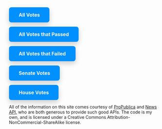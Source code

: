 
<a style="background-color: #0090ff; border: none; color: white; padding: 15px 32px; text-align: center; font-weight: bold; text-decoration: none; display: inline-block; margin-left: auto; margin-right: auto; font-size: 16px; border-radius: 8px; box-shadow: 0 8px 16px 0 rgba(0,0,0,0.1), 0 6px 20px 0 rgba(0,0,0,0.1);" href="https://csheldonhess.github.io/reporting-on-congress/reverse_chronological.html">All Votes</a>

<a style="background-color: #0090ff; border: none; color: white; padding: 15px 32px; text-align: center; font-weight: bold; text-decoration: none; display: inline-block; margin-left: auto; margin-right: auto;  font-size: 16px; border-radius: 8px; box-shadow: 0 8px 16px 0 rgba(0,0,0,0.1), 0 6px 20px 0 rgba(0,0,0,0.1);" href="https://csheldonhess.github.io/reporting-on-congress/passed.html">All Votes that Passed</a>

<a style="background-color: #0090ff; border: none; color: white; padding: 15px 32px; text-align: center; font-weight: bold; text-decoration: none; display: inline-block; margin-left: auto; margin-right: auto;  font-size: 16px; border-radius: 8px; box-shadow: 0 8px 16px 0 rgba(0,0,0,0.1), 0 6px 20px 0 rgba(0,0,0,0.1);" href="https://csheldonhess.github.io/reporting-on-congress/failed.html">All Votes that Failed</a>

<a style="background-color: #0090ff; border: none; color: white; padding: 15px 32px; text-align: center; font-weight: bold; text-decoration: none; display: inline-block; margin-left: auto; margin-right: auto;  font-size: 16px; border-radius: 8px; box-shadow: 0 8px 16px 0 rgba(0,0,0,0.1), 0 6px 20px 0 rgba(0,0,0,0.1);" href="https://csheldonhess.github.io/reporting-on-congress/senate.html">Senate Votes</a>

<a style="background-color: #0090ff; border: none; color: white; padding: 15px 32px; text-align: center; font-weight: bold; text-decoration: none; display: inline-block; margin-left: auto; margin-right: auto;  font-size: 16px; border-radius: 8px; box-shadow: 0 8px 16px 0 rgba(0,0,0,0.1), 0 6px 20px 0 rgba(0,0,0,0.1);" href="https://csheldonhess.github.io/reporting-on-congress/house.html">House Votes</a>


All of the information on this site comes courtesy of [ProPublica](https://www.propublica.org/) and [News API](https://newsapi.org/), who are both generous to provide such good APIs. The code is my own, and is licensed under a Creative Commons Attribution-NonCommercial-ShareAlike license.
